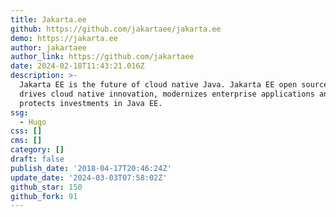 ```yaml
---
title: Jakarta.ee
github: https://github.com/jakartaee/jakarta.ee
demo: https://jakarta.ee
author: jakartaee
author_link: https://github.com/jakartaee
date: 2024-02-18T11:43:21.016Z
description: >-
  Jakarta EE is the future of cloud native Java. Jakarta EE open source software
  drives cloud native innovation, modernizes enterprise applications and
  protects investments in Java EE.
ssg:
  - Hugo
css: []
cms: []
category: []
draft: false
publish_date: '2018-04-17T20:46:24Z'
update_date: '2024-03-03T07:58:02Z'
github_star: 150
github_fork: 91
---
```

